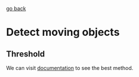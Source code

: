 [go back](../course_code.md)

# Detect moving objects

## Threshold

We can visit [documentation](https://docs.opencv.org/2.4/modules/imgproc/doc/miscellaneous_transformations.html?highlight=threshold#cv2.threshold) to see the best method.
